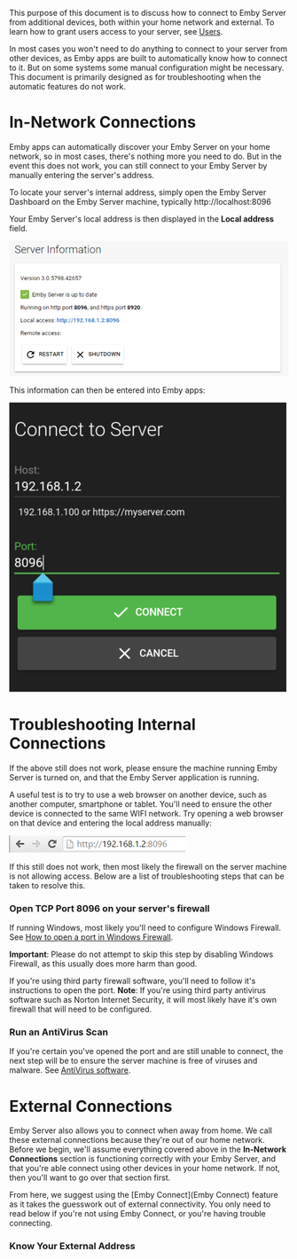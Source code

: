 This purpose of this document is to discuss how to connect to Emby Server from additional devices, both within your home network and external. To learn how to grant users access to your server, see [Users](Users).

In most cases you won't need to do anything to connect to your server from other devices, as Emby apps are built to automatically know how to connect to it. But on some systems some manual configuration might be necessary. This document is primarily designed as for troubleshooting when the automatic features do not work.

# In-Network Connections

Emby apps can automatically discover your Emby Server on your home network, so in most cases, there's nothing more you need to do. But in the event this does not work, you can still connect to your Emby Server by manually entering the server's address.

To locate your server's internal address, simply open the Emby Server Dashboard on the Emby Server machine, typically http://localhost:8096

Your Emby Server's local address is then displayed in the **Local address** field.

![](images/server/connectivity2.jpg)

This information can then be entered into Emby apps:

![](images/server/connectivity3.png)

# Troubleshooting Internal Connections

If the above still does not work, please ensure the machine running Emby Server is turned on, and that the Emby Server application is running.

A useful test is to try to use a web browser on another device, such as another computer, smartphone or tablet. You'll need to ensure the other device is connected to the same WIFI network. Try opening a web browser on that device and entering the local address manually:

![](images/server/connectivity4.png)

If this still does not work, then most likely the firewall on the server machine is not allowing access. Below are a list of troubleshooting steps that can be taken to resolve this.

### Open TCP Port 8096 on your server's firewall

If running Windows, most likely you'll need to configure Windows Firewall. See [How to open a port in Windows Firewall](http://wiki.mcneel.com/zoo/window7firewall). 

**Important**: Please do not attempt to skip this step by disabling Windows Firewall, as this usually does more harm than good.

If you're using third party firewall software, you'll need to follow it's instructions to open the port. **Note**: If you're using third party antivirus software such as Norton Internet Security, it will most likely have it's own firewall that will need to be configured.

### Run an AntiVirus Scan

If you're certain you've opened the port and are still unable to connect, the next step will be to ensure the server machine is free of viruses and malware. See [AntiVirus software](https://en.wikipedia.org/wiki/Antivirus_software).

# External Connections

Emby Server also allows you to connect when away from home. We call these external connections because they're out of our home network. Before we begin, we'll assume everything covered above in the **In-Network Connections** section is functioning correctly with your Emby Server, and that you're able connect using other devices in your home network. If not, then you'll want to go over that section first.

From here, we suggest using the [Emby Connect](Emby Connect) feature as it takes the guesswork out of external connectivity. You only need to read below if you're not using Emby Connect, or you're having trouble connecting.

### Know Your External Address